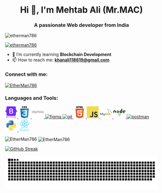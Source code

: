 <h1 align="center">Hi 👋, I'm Mehtab Ali (Mr.MAC)</h1>
<h3 align="center">A passionate Web developer from India</h3>

<p align="left"> 
  <img src="https://komarev.com/ghpvc/?username=EtherMan786&label=Profile%20views&color=0e75b6&style=flat" alt="etherman786" />
</p>

<p align="left"> 
  <a href="https://github.com/EtherMan786/Job-Portal">
    <img src="https://github-profile-trophy.vercel.app/?username=EtherMan786" alt="etherman786" />
  </a>
</p>

- 🌱 I’m currently learning **Blockchain Development**
- 📫 How to reach me: **khanali118619@gmail.com**

<h3 align="left">Connect with me:</h3>
<p align="left">
  <a href="https://in.linkedin.com/in/mehtab-ali-5b67321b9" target="blank">
    <img align="center" src="https://raw.githubusercontent.com/rahuldkjain/github-profile-readme-generator/master/src/images/icons/Social/linked-in-alt.svg" alt="EtherMan786" height="30" width="40" />
  </a>
</p>

<h3 align="left">Languages and Tools:</h3>
<p align="left"> 
  <a href="https://getbootstrap.com" target="_blank" rel="noreferrer"> 
    <img src="https://raw.githubusercontent.com/devicons/devicon/master/icons/bootstrap/bootstrap-plain-wordmark.svg" alt="bootstrap" width="40" height="40"/> 
  </a>
  <a href="https://www.w3schools.com/css/" target="_blank" rel="noreferrer"> 
    <img src="https://raw.githubusercontent.com/devicons/devicon/master/icons/css3/css3-original-wordmark.svg" alt="css3" width="40" height="40"/> 
  </a>
  <a href="https://expressjs.com" target="_blank" rel="noreferrer"> 
    <img src="https://raw.githubusercontent.com/devicons/devicon/master/icons/express/express-original-wordmark.svg" alt="express" width="40" height="40"/> 
  </a> 
  <a href="https://www.figma.com/" target="_blank" rel="noreferrer"> 
    <img src="https://www.vectorlogo.zone/logos/figma/figma-icon.svg" alt="figma" width="40" height="40"/>
  </a>
  <a href="https://git-scm.com/" target="_blank" rel="noreferrer"> 
    <img src="https://www.vectorlogo.zone/logos/git-scm/git-scm-icon.svg" alt="git" width="40" height="40"/> 
  </a> 
  <a href="https://www.w3.org/html/" target="_blank" rel="noreferrer"> 
    <img src="https://raw.githubusercontent.com/devicons/devicon/master/icons/html5/html5-original-wordmark.svg" alt="html5" width="40" height="40"/> 
  </a> 
  <a href="https://developer.mozilla.org/en-US/docs/Web/JavaScript" target="_blank" rel="noreferrer"> 
    <img src="https://raw.githubusercontent.com/devicons/devicon/master/icons/javascript/javascript-original.svg" alt="javascript" width="40" height="40"/> 
  </a> 
  <a href="https://www.mysql.com/" target="_blank" rel="noreferrer"> 
    <img src="https://raw.githubusercontent.com/devicons/devicon/master/icons/mysql/mysql-original-wordmark.svg" alt="mysql" width="40" height="40"/> 
  </a> 
  <a href="https://nodejs.org" target="_blank" rel="noreferrer"> 
    <img src="https://raw.githubusercontent.com/devicons/devicon/master/icons/nodejs/nodejs-original-wordmark.svg" alt="nodejs" width="40" height="40"/> 
  </a> 
  <a href="https://postman.com" target="_blank" rel="noreferrer"> 
    <img src="https://www.vectorlogo.zone/logos/getpostman/getpostman-icon.svg" alt="postman" width="40" height="40"/> 
  </a> 
  <a href="https://www.python.org" target="_blank" rel="noreferrer"> 
    <img src="https://raw.githubusercontent.com/devicons/devicon/master/icons/python/python-original.svg" alt="python" width="40" height="40"/> 
  </a> 
  <a href="https://reactjs.org/" target="_blank" rel="noreferrer"> 
    <img src="https://raw.githubusercontent.com/devicons/devicon/master/icons/react/react-original-wordmark.svg" alt="react" width="40" height="40"/> 
  </a> 
</p>

<p>
  <img align="left" src="https://github-readme-stats.vercel.app/api/top-langs?username=EtherMan786&show_icons=true&locale=en&layout=compact" alt="EtherMan786" />
</p>

<p>&nbsp;<img align="center" src="https://github-readme-stats.vercel.app/api?username=EtherMan786&show_icons=true&locale=en" alt="EtherMan786" /></p>

<!-- <p>
  <img align="center" src="https://github-readme-streak-stats.herokuapp.com/?user=EtherMan786&" alt="EtherMan786" />
</p> -->

[![GitHub Streak](https://github-readme-streak-stats.herokuapp.com/?user=Etherman786&border_radius=5.9&short_numbers=true)](https://git.io/streak-stats)



![snake gif](https://github.com/EtherMan786/etherman786/blob/f70c5895e05030d0977d17284b689695c4c9e3a6/.github/workflows/github-snake-dark.svg)





















